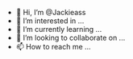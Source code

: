 - 👋 Hi, I’m @Jackieass
- 👀 I’m interested in ...
- 🌱 I’m currently learning ...
- 💞️ I’m looking to collaborate on ...
- 📫 How to reach me ...

<!---
Jackieass/Jackieass is a ✨ special ✨ repository because its `README.md` (this file) appears on your GitHub profile.
You can click the Preview link to take a look at your changes.
--->
